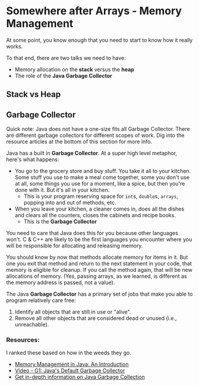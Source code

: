 # Somewhere after Arrays - Memory Management

At some point, you know enough that you need to start to know how it really works.

To that end, there are two talks we need to have:
- Memory allocation on the **stack** versus the **heap**
- The role of the **Java Garbage Collector**

## Stack vs Heap


## Garbage Collector

Quick note: Java does not have a one-size fits all Garbage Collector.  There are different garbage collectors for different scopes of work.  Dig into the resource articles at the bottom of this section for more info.

Java has a built in **Garbage Collector**.  At a super high level metaphor, here's what
happens:
- You go to the grocery store and buy stuff.  You take it all to your kitchen.  Some stuff you use to make a meal come together, some you don't use at all, some things you use for a moment, like a spice, but then you're done with it. But it's all in your kitchen.
    - This is your program reserving space for `int`s, `double`s, `arrays`, popping into and out of methods, etc.
- When you leave your kitchen, a cleaner comes in, does all the dishes and clears all the counters, closes the cabinets and recipe books.
    - This is the **Garbage Collector**

You need to care that Java does this for you because other languages won't.  C & C++ are likely to be the first languages you encounter where you will be responsible for allocating and releasing memory.

You should know by now that methods allocate memory for items in it.  But one you exit that method and return to the next statement in your code, that memory is eligible for cleanup.  If you call the method again, that will be new allocations of memory.  (Yes, passing arrays, as we learned, is different as the memory address is passed, not a value).

The Java **Garbage Collector** has a primary set of jobs that make you able to program relatively care free:
1. Identify all objects that are still in use or "alive".
2. Remove all other objects that are considered dead or unused (i.e., unreachable).

### Resources:

I ranked these based on how in the weeds they go.

- [Memory Management in Java: An Introduction](https://foojay.io/today/java-memory-management/)
- [Video - G1: Java's Default Garbage Collector](https://inside.java/2023/10/15/g1/)
- [Get in-depth information on Java Garbage Collection](https://www.eginnovations.com/blog/what-is-garbage-collection-java/)
